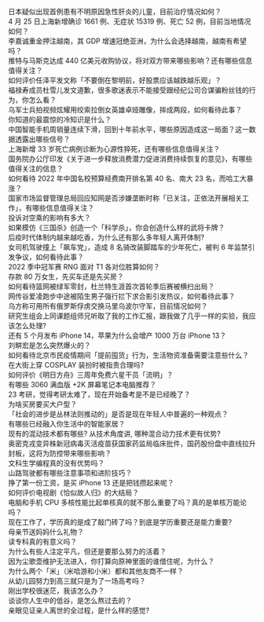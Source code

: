 日本疑似出现首例患有不明原因急性肝炎的儿童，目前治疗情况如何？  
4 月 25 日上海新增确诊 1661 例、无症状 15319 例、死亡 52 例，目前当地情况如何？  
李嘉诚重金押注越南，其 GDP 增速冠绝亚洲，为什么会选择越南，越南有希望吗？  
推特与马斯克达成 440 亿美元收购协议，将对双方带来哪些影响？还有哪些信息值得关注？  
如何评价任泽平发文称「不要倒在黎明前，好股票应该越跌越乐观」？  
福禄寿成员杜雪儿发文道歉，很多歌迷表示不能接受跟经纪公司合谋骗粉丝钱的行为，你怎么看？  
乌军士兵拍视频炫耀用绞索拉倒女英雄卓娅雕像，摔成两段，如何看待此事？  
你知道的最震惊的冷知识是什么？  
中国智能手机周销量连续下滑，回到十年前水平，哪些原因造成这一局面？这一数据透露出哪些信号？  
上海新增 33 岁死亡病例诊断为心源性猝死，还有哪些信息值得关注？  
国务院办公厅印发《关于进一步释放消费潜力促进消费持续恢复的意见》，有哪些值得关注的信息？  
如何看待 2022 年中国名校预算经费南开排名第 40 名、南大 23 名，而哈工大暴涨？  
国家市场监督管理总局回应知网是否涉嫌垄断时称「已关注，正依法开展相关工作」，有哪些信息值得关注？  
投诉对空乘的影响有多大？  
如果模仿《三国杀》创造一个「科学杀」，你会创造什么样的武将卡牌？  
后疫时代体制内越来越吃香，为什么还有那么多年轻人离开体制?  
女司机驾驶撞上「飙车党」，造成 8 名骑改装脚踏车的少年死亡，被判 6 年监禁引发争议，如何看待此事？  
2022 季中冠军赛 RNG 面对 T1 各对位胜算如何？  
存款 80 万女生，先买车还是先买房？  
如何看待篮网被绿军零封，杜兰特生涯首次首轮季后赛被横扫出局？  
网传谷爱凌跑步中途被陌生男子强行拦下求合影引发热议，如何看待此事？  
乌方称可用所有俄罗斯俘虏交换马里乌波尔守军，目前情况如何？  
研究生组会上同课题组师兄听取了我的工作汇报，跟我做了几乎一样的实验，我应该怎么处理?  
还有 5 个月发布 iPhone 14，苹果为什么会增产 1000 万台 iPhone 13？  
刘畊宏是怎么突然爆火的？  
如何看待北京市民疫情期间「提前囤货」行为，生活物资准备需要注意些什么？  
在大街上穿 COSPLAY 装扮时被指责合理吗?  
如何评价《明日方舟》三周年免费六星干员「流明」？  
有哪些 3060 满血版 +2K 屏幕笔记本电脑推荐？  
23 考研，觉得考研太难了，现在开始备考是不是已经晚了？  
为啥买房要买大户型？  
「社会的进步是丛林法则推动的」是否是现在年轻人中普遍的一种观点？  
有哪些已经融入你生活中的智能家居？  
现有的混动技术都有哪些? 从技术角度讲, 哪种混合动力技术更有优势?  
奥密克戎变异株新冠病毒灭活疫苗获国家药监局临床批件，国药股份盘中直线拉升封板，这将为防控带来哪些影响？  
文科生学编程真的没有优势吗？  
山路驾驶都有哪些注意事项和进阶技巧？  
挣了第一份工资，是买 iPhone 13 还是把钱攒起来呢？  
如何评价电视剧《恰似故人归》的大结局？  
电脑和手机 CPU 多核性能比起单核真的就不那么重要了吗？真的是单核万能论吗？  
现在工作了，学历真的是成了敲门砖了吗？到底是学历重要还是能力重要?  
母亲节送妈妈什么礼物？  
读专科真的有意义吗？  
为什么有些人注定平凡，但还是要那么努力的活着？  
因为尘歌壶维护无法进入，你打算向原神里面的谁借住呢，为什么？  
为什么两个「米」（米哈游和小米）都和其他友商不一样？  
从幼儿园努力到高三就只是为了一场高考吗？  
刚出学校很迷茫，我该怎么办？  
谈谈你人生中的低谷，是怎么熬过去的？  
亲眼见证亲人离世的全过程，是什么样的感觉?  
